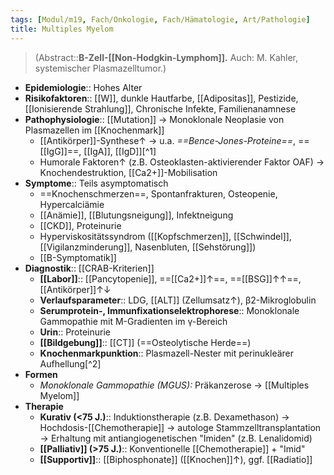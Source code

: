 ```yaml
---
tags: [Modul/m19, Fach/Onkologie, Fach/Hämatologie, Art/Pathologie]
title: Multiples Myelom
---
```

> (Abstract::**B-Zell-[[Non-Hodgkin-Lymphom]].** Auch: M. Kahler, systemischer Plasmazelltumor.)
- **Epidemiologie**:: Hohes Alter
- **Risikofaktoren**:: [[W]], dunkle Hautfarbe, [[Adipositas]], Pestizide, [[Ionisierende Strahlung]], Chronische Infekte, Familienanamnese
- **Pathophysiologie**:: [[Mutation]] → Monoklonale Neoplasie von Plasmazellen im [[Knochenmark]]
	- [[Antikörper]]-Synthese↑ → u.a. *==Bence-Jones-Proteine==*, ==[[IgG]]==, [[IgA]], [[IgD]][^1]
	- Humorale Faktoren↑ (z.B. Osteoklasten-aktivierender Faktor OAF) → Knochendestruktion, [[Ca2+]]-Mobilisation
- **Symptome**:: Teils asymptomatisch
	- ==Knochenschmerzen==, Spontanfrakturen, Osteopenie, Hypercalciämie
	- [[Anämie]], [[Blutungsneigung]], Infektneigung
	- [[CKD]], Proteinurie
	- Hyperviskositätssyndrom ([[Kopfschmerzen]], [[Schwindel]], [[Vigilanzminderung]], Nasenbluten, [[Sehstörung]])
	- [[B-Symptomatik]]
- **Diagnostik**:: [[CRAB-Kriterien]]
	- **[[Labor]]**:: [[Pancytopenie]], ==[[Ca2+]]↑==, ==[[BSG]]↑↑==, [[Antikörper]]↑↓
	- **Verlaufsparameter**:: LDG, [[ALT]] (Zellumsatz↑), β2-Mikroglobulin
	- **Serumprotein-, Immunfixationselektrophorese**:: Monoklonale Gammopathie mit M-Gradienten im γ-Bereich
	- **Urin**:: Proteinurie
	- **[[Bildgebung]]**:: [[CT]] (==Osteolytische Herde==)
	- **Knochenmarkpunktion**:: Plasmazell-Nester mit perinukleärer Aufhellung[^2]
- **Formen**
	- *Monoklonale Gammopathie (MGUS):* Präkanzerose → [[Multiples Myelom]]
- **Therapie**
	- **Kurativ (<75 J.)**:: Induktionstherapie (z.B. Dexamethason) → Hochdosis-[[Chemotherapie]] → autologe Stammzelltransplantation → Erhaltung mit antiangiogenetischen "Imiden" (z.B. Lenalidomid)
	- **[[Palliativ]] (>75 J.)**:: Konventionelle [[Chemotherapie]] + "Imid"
	- **[[Supportiv]]**:: [[Biphosphonate]] ([[Knochen]]↑), ggf. [[Radiatio]]